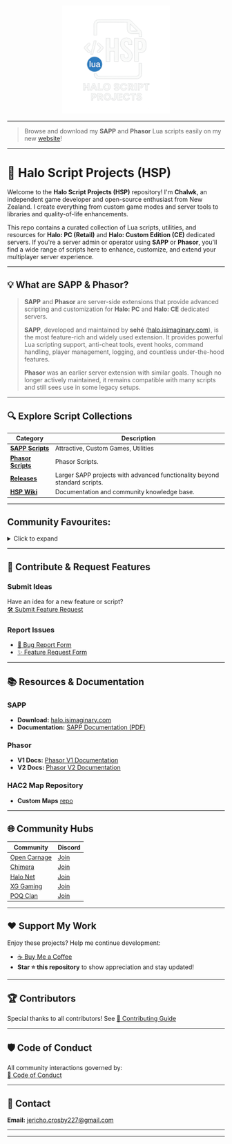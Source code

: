 <p align="center">
  <img src="misc/hsp-logo.png" alt="Logo" width="250">
</p>

---

> Browse and download my **SAPP** and **Phasor** Lua scripts easily on my
> new [website](https://chalwk.github.io/hsp-repo/main.html)!

---

# 👾 Halo Script Projects (HSP)

Welcome to the **Halo Script Projects (HSP)** repository! I'm **Chalwk**, an independent game developer and open-source
enthusiast from New Zealand. I create everything from custom game modes and server tools to libraries and
quality-of-life enhancements.

This repo contains a curated collection of Lua scripts, utilities, and resources for **Halo: PC (Retail)** and **Halo:
Custom Edition (CE)** dedicated servers. If you're a server admin or operator using **SAPP** or **Phasor**, you'll find
a wide range of scripts here to enhance, customize, and extend your multiplayer server experience.

---

## 💡 What are SAPP & Phasor?

> **SAPP** and **Phasor** are server-side extensions that provide advanced scripting and customization for **Halo: PC**
> and **Halo: CE** dedicated servers.
>
> **SAPP**, developed and maintained by **sehé** ([halo.isimaginary.com](http://halo.isimaginary.com)), is the most
> feature-rich and widely used extension. It provides powerful Lua scripting support, anti-cheat tools, event hooks,
> command handling, player management, logging, and countless under-the-hood features.
>
> **Phasor** was an earlier server extension with similar goals. Though no longer actively maintained, it remains
> compatible with many scripts and still sees use in some legacy setups.

---

## 🔍 Explore Script Collections

| **Category**                                                            | **Description**                                                           |
|-------------------------------------------------------------------------|---------------------------------------------------------------------------|
| [**SAPP Scripts**](./sapp)                                              | Attractive, Custom Games, Utilities                                       |
| [**Phasor Scripts**](./phasor)                                          | Phasor Scripts.                                                           |
| [**Releases**](https://github.com/Chalwk/HALO-SCRIPT-PROJECTS/releases) | Larger SAPP projects with advanced functionality beyond standard scripts. |
| [**HSP Wiki**](https://github.com/Chalwk/HALO-SCRIPT-PROJECTS/wiki)     | Documentation and community knowledge base.                               |

---

## Community Favourites:

<details>
  <summary>Click to expand</summary>

**Attractive:**

* [Custom Teleports](./sapp/attractive/custom_teleports.lua)
* [Deployable Mines](./sapp/attractive/deployable_mines.lua)
* [Sprint System](./sapp/attractive/sprint_system.lua)
* [Tactical Insertion](./sapp/attractive/tactical_insertion.lua)
* [Tea Bagging](./sapp/attractive/tea_bagging.lua)
* [Uber](./sapp/attractive/uber.lua)
* [Vanish](./sapp/attractive/vanish.lua)

**Custom Games:**

* [Divide and Conquer](./sapp/custom_games/divide_and_conquer.lua)
* [Gun Game](./sapp/custom_games/gun_game.lua)
* [Kill Confirmed](./sapp/custom_games/kill_confirmed.lua)
* [Sabotage](./sapp/custom_games/sabotage.lua)
* [Tag](./sapp/custom_games/tag.lua)

**Utility:**

* [AFK System](./sapp/utility/afk_system.lua)
* [Anti Impersonator](./sapp/utility/anti_impersonator.lua)
* [Auto Message](./sapp/utility/auto_message.lua)
* [Custom Loadouts](./sapp/utility/custom_loadouts.lua)
* [Delay Skip](./sapp/utility/delay_skip.lua)
* [Dynamic Ping Kicker](./sapp/utility/dynamic_ping_kicker.lua)
* [Dynamic Score Limit](./sapp/utility/dynamic_score_limit.lua)
* [Liberty Vehicle Spawner](./sapp/utility/liberty_vehicle_spawner.lua)
* [Notify Me](./sapp/utility/notify_me.lua)
* [Race Assistant](./sapp/utility/race_assistant.lua)
* [Server Logger](./sapp/utility/server_logger.lua)
* [Team Shuffler](./sapp/utility/team_shuffler.lua)
* [Weapon Assigner](./sapp/utility/weapon_assigner.lua)
* [Word Buster](./sapp/utility/word_buster.lua)

</details>

---

## 💬 Contribute & Request Features

### Submit Ideas

Have an idea for a new feature or script?  
[🛠️ Submit Feature Request](https://github.com/Chalwk/HALO-SCRIPT-PROJECTS/issues/new?template=FEATURE_REQUEST.yaml)

### Report Issues

- [🐞 Bug Report Form](https://github.com/Chalwk/HALO-SCRIPT-PROJECTS/issues/new?assignees=Chalwk&labels=Bug%2CNeeds+Triage&projects=&template=BUG_REPORT.yaml&title=%5BBUG%5D+%3Ctitle%3E)
- [✨ Feature Request Form](https://github.com/Chalwk/HALO-SCRIPT-PROJECTS/issues/new?assignees=Chalwk&labels=Feature%2CNeeds+Review&projects=&template=FEATURE_REQUEST.yaml&title=%5BFEATURE%5D+%3Ctitle%3E)

---

## 📚 Resources & Documentation

### SAPP

- **Download:** [halo.isimaginary.com](http://halo.isimaginary.com)
- **Documentation:** [SAPP Documentation (PDF)](http://halo.isimaginary.com/SAPP%20Documentation%20Revision%202.5.pdf)

### Phasor

- **V1 Docs:** [Phasor V1 Documentation](http://phasor.halonet.net/archive/docs/05x.html)
- **V2 Docs:** [Phasor V2 Documentation](http://phasor.halonet.net/archive/docs/200.html)

### HAC2 Map Repository

- **Custom Maps** [repo](https://maps.halonet.net/)

---

## 🌐 Community Hubs

| **Community**                                                                                      | **Discord**                                |
|----------------------------------------------------------------------------------------------------|--------------------------------------------|
| [Open Carnage](https://opencarnage.net)                                                            | [Join](https://discord.gg/2pf3Yjb)         |
| [Chimera](https://opencarnage.net/index.php?/topic/6916-chimera-download-source-code-and-discord/) | [Join](https://discord.gg/ZwQeBE2)         |
| [Halo Net](https://opencarnage.net)                                                                | [Join](https://discord.gg/sbSwAR8)         |
| [XG Gaming](https://www.xgclan.com)                                                                | [Join](https://discord.gg/djqM24x8)        |
| [POQ Clan](http://poqclan.com/)                                                                    | [Join](https://discord.com/invite/pTsKsEm) |

---

## ❤️ Support My Work

Enjoy these projects? Help me continue development:

- [☕ Buy Me a Coffee](https://www.paypal.com/myaccount/transfer/pay)
- **Star ⭐ this repository** to show appreciation and stay updated!

---

## 🏆 Contributors

Special thanks to all contributors!
See [👥 Contributing Guide](https://github.com/Chalwk/HALO-SCRIPT-PROJECTS/blob/master/CONTRIBUTING.md)

---

## 🛡️ Code of Conduct

All community interactions governed by:  
[📜 Code of Conduct](https://github.com/Chalwk/HALO-SCRIPT-PROJECTS/blob/master/CODE_OF_CONDUCT.md)

---

## 📧 Contact

**Email:** [jericho.crosby227@gmail.com](mailto:jericho.crosby227@gmail.com)

---

---